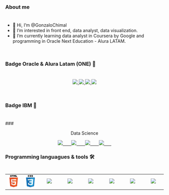 ###  About me
#

- 👋 Hi, I’m @GonzaloChimal
- 👀 I’m interested in front end, data analyst, data visualization.
- 🌱 I’m currently learning data analyst in Coursera by Google and programming in Oracle Next Education - Alura LATAM.

<!---
GonzaloChimal/GonzaloChimal is a ✨ special ✨ repository because its `README.md` (this file) appears on your GitHub profile.
You can click the Preview link to take a look at your changes.
--->
<br>

###  Badge Oracle & Alura Latam (ONE) 🥇
#
<p align="center">
  <a href="https://gonzalochimal.github.io/Challenge01-Encriptador/">
    <img  width="150"  src="https://user-images.githubusercontent.com/89808639/172972842-0bf8d44c-eb7c-47c6-81e8-9d5460d57d1a.png">
  </a>
  <a href="https://gonzalochimal.github.io/Challenge02-ahorcado/"> 
    <img  width="150" src="https://user-images.githubusercontent.com/89808639/172972855-67c89cc5-4c62-4187-a838-78a33c676208.png">
  </a>
  <a href="https://gonzalochimal.github.io/Challenge-03-MiPortafolio/">
    <img  width="150" src="https://user-images.githubusercontent.com/89808639/175804421-0cee4c26-662f-4cf7-862d-458cd647362d.png">
  </a>
  <a href="https://ecommerce-gonzalo-duran-chimal.netlify.app">
    <img  width="150" src="https://user-images.githubusercontent.com/27865066/178053263-aaa27e21-04fe-4d18-b31b-d109065dca84.png">
  </a>
</p>
<br>

###  Badge IBM 🥇
#
###<p align="center">Data Science</p>
<p align="center">
  <a href="https://www.credly.com/badges/c6b6d0f4-25a0-424c-b9a0-7e261b36ac82/public_url"> 
    <img  width="120" src="https://user-images.githubusercontent.com/27865066/178058217-6608bf24-4741-48b7-83b7-e482e30e28a8.png">&nbsp&nbsp&nbsp&nbsp&nbsp&nbsp
  </a>
  <a href="https://www.credly.com/badges/9c4d2ce0-886e-4b61-b541-3bc757c98784/public_url">
    <img  width="120"  src="https://user-images.githubusercontent.com/27865066/178056615-15973c43-95be-4a87-90b1-a81828951e2d.png">&nbsp&nbsp&nbsp&nbsp&nbsp&nbsp
  </a>  
  <a href="https://www.credly.com/badges/fc7771f8-cb6e-40c3-a6ca-11762567cd00/public_url">
    <img  width="120" src="https://user-images.githubusercontent.com/27865066/178056730-3e0b0b9d-9a1d-45ca-a771-81bcae012354.png">&nbsp&nbsp&nbsp&nbsp&nbsp&nbsp
  </a>
  <a href="https://www.credly.com/badges/c92b5f9e-0187-4777-9e57-3bb23039ad67/public_url">
    <img  width="120" src="https://user-images.githubusercontent.com/27865066/178056795-73b75be2-6aba-491c-af26-4f96511172f2.png">&nbsp&nbsp&nbsp&nbsp&nbsp&nbsp
  </a>
</p>

###  Programming languagues & tools 🛠
#
<table width="100" align="center">
<tr></tr>

<tr>
    <td align='center' width="190">
        <img src="https://raw.githubusercontent.com/devicons/devicon/master/icons/html5/html5-original-wordmark.svg" width="60">
    </td>
    <td align='center' width="190" >
        <img src="https://raw.githubusercontent.com/devicons/devicon/0d6c64dbbf311879f7d563bfc3ccf559f9ed111c/icons/css3/css3-original-wordmark.svg" width="60">
    </td>
    <td align='center' width="190">
        <img src="https://github.com/abranhe/programming-languages-logos/blob/master/src/javascript/javascript.svg" width="60">
    </td>
    <td align='center' width="190">
        <img src="https://raw.githubusercontent.com/abranhe/programming-languages-logos/master/src/java/java.svg" width="60">
    </td>
    <td align='center' width="190">
        <img src="https://www.vectorlogo.zone/logos/git-scm/git-scm-icon.svg" width="60">
    </td>
    <td align='center' width="190">
        <img src="https://www.vectorlogo.zone/logos/github/github-icon.svg" width="60">
    </td>
    <td align='center' width="190">
        <img src="https://github.com/bestofjs/bestofjs-webui/blob/master/public/logos/vscode.svg" width="60">
    </td>   
    <td align='center' width="190" >
       <img src="https://www.insisoc.org/wp-content/uploads/2019/05/Logo-cuadrado-con-letra-Power-BI.png" width="60">
    </td>
</tr>

</table>
